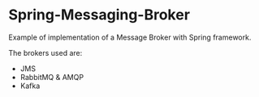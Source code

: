 # Spring-Messaging-Broker
Example of implementation of a Message Broker with Spring framework.

The brokers used are:

<ul>
  <li>JMS</li>
  <li>RabbitMQ & AMQP</li>
  <li>Kafka</li>
</ul>
